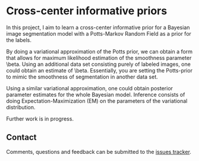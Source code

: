 # Cross-center informative priors

In this project, I aim to learn a cross-center informative prior for a Bayesian image
segmentation model with a Potts-Markov Random Field as a prior for the labels.

By doing a variational approximation of the Potts prior, we can obtain a form that allows for maximum likelihood estimation of the smoothness parameter \beta. Using an additional data set consisting purely of labeled images, one could obtain an estimate of \beta. Essentially, you are setting the Potts-prior to mimic the smoothness of segmentation in another data set.

Using a similar variational approximation, one could obtain posterior parameter estimates for the whole Bayesian model. Inference consists of doing Expectation-Maximization (EM) on the parameters of the variational distribution.

Further work is in progress.

## Contact

Comments, questions and feedback can be submitted to the [issues tracker](https://github.com/wmkouw/infopriors-hPMRF/issues).
